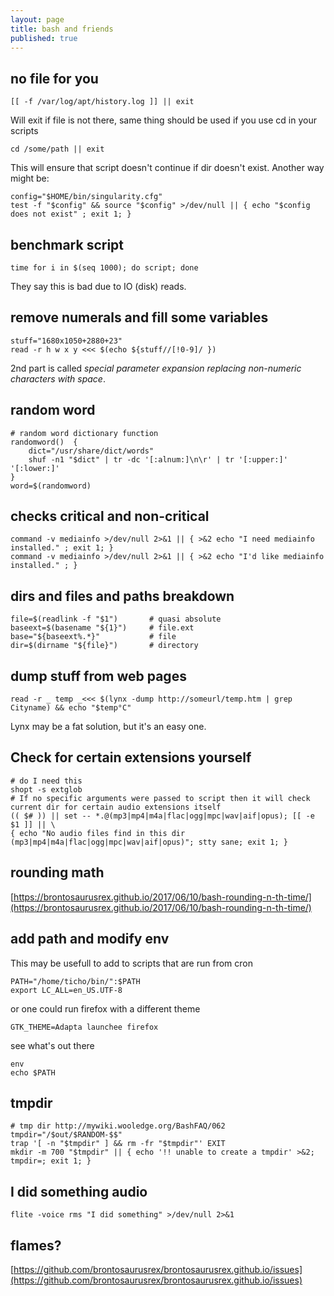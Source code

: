 ```yaml
---
layout: page
title: bash and friends
published: true
---
```


## no file for you

    [[ -f /var/log/apt/history.log ]] || exit
    
Will exit if file is not there, same thing should be used if you use cd in your scripts

    cd /some/path || exit
    
This will ensure that script doesn't continue if dir doesn't exist. Another way might be:

    config="$HOME/bin/singularity.cfg"
    test -f "$config" && source "$config" >/dev/null || { echo "$config does not exist" ; exit 1; }

## benchmark script

    time for i in $(seq 1000); do script; done
    
They say this is bad due to IO (disk) reads.
    
## remove numerals and fill some variables

    stuff="1680x1050+2880+23"
    read -r h w x y <<< $(echo ${stuff//[!0-9]/ })
    
2nd part is called *special parameter expansion replacing non-numeric characters with space*.

## random word

    # random word dictionary function
    randomword()  {
        dict="/usr/share/dict/words"
        shuf -n1 "$dict" | tr -dc '[:alnum:]\n\r' | tr '[:upper:]' '[:lower:]'
    }
    word=$(randomword)
    
## checks critical and non-critical

    command -v mediainfo >/dev/null 2>&1 || { >&2 echo "I need mediainfo installed." ; exit 1; }
    command -v mediainfo >/dev/null 2>&1 || { >&2 echo "I'd like mediainfo installed." ; }

## dirs and files and paths breakdown

    file=$(readlink -f "$1")       # quasi absolute
    baseext=$(basename "${1}")     # file.ext
    base="${baseext%.*}"           # file
    dir=$(dirname "${file}")       # directory
    
## dump stuff from web pages

    read -r _ temp _<<< $(lynx -dump http://someurl/temp.htm | grep Cityname) && echo "$temp°C"
    
Lynx may be a fat solution, but it's an easy one.

## Check for certain extensions yourself

    # do I need this
    shopt -s extglob
    # If no specific arguments were passed to script then it will check current dir for certain audio extensions itself
    (( $# )) || set -- *.@(mp3|mp4|m4a|flac|ogg|mpc|wav|aif|opus); [[ -e $1 ]] || \
    { echo "No audio files find in this dir (mp3|mp4|m4a|flac|ogg|mpc|wav|aif|opus)"; stty sane; exit 1; }

## rounding math

[https://brontosaurusrex.github.io/2017/06/10/bash-rounding-n-th-time/](https://brontosaurusrex.github.io/2017/06/10/bash-rounding-n-th-time/)

## add path and modify env

This may be usefull to add to scripts that are run from cron

    PATH="/home/ticho/bin/":$PATH
    export LC_ALL=en_US.UTF-8
    
or one could run firefox with a different theme

    GTK_THEME=Adapta launchee firefox
    
see what's out there

    env
    echo $PATH
    
## tmpdir

    # tmp dir http://mywiki.wooledge.org/BashFAQ/062
    tmpdir="/$out/$RANDOM-$$"
    trap '[ -n "$tmpdir" ] && rm -fr "$tmpdir"' EXIT
    mkdir -m 700 "$tmpdir" || { echo '!! unable to create a tmpdir' >&2; tmpdir=; exit 1; }
    
## I did something audio

    flite -voice rms "I did something" >/dev/null 2>&1
    
## flames?

[https://github.com/brontosaurusrex/brontosaurusrex.github.io/issues](https://github.com/brontosaurusrex/brontosaurusrex.github.io/issues)

